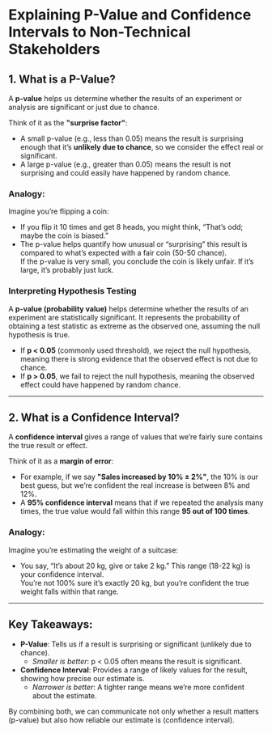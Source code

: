 # Explaining P-Value and Confidence Intervals to Non-Technical Stakeholders

## **1. What is a P-Value?**

A **p-value** helps us determine whether the results of an experiment or analysis are significant or just due to chance.  

Think of it as the **"surprise factor"**:  
- A small p-value (e.g., less than 0.05) means the result is surprising enough that it’s **unlikely due to chance**, so we consider the effect real or significant.  
- A large p-value (e.g., greater than 0.05) means the result is not surprising and could easily have happened by random chance.

### **Analogy:**
Imagine you’re flipping a coin:  
- If you flip it 10 times and get 8 heads, you might think, “That’s odd; maybe the coin is biased.”  
- The p-value helps quantify how unusual or “surprising” this result is compared to what’s expected with a fair coin (50-50 chance).  
If the p-value is very small, you conclude the coin is likely unfair. If it’s large, it’s probably just luck.

### **Interpreting Hypothesis Testing**
A **p-value (probability value)** helps determine whether the results of an experiment are statistically significant. It represents the probability of obtaining a test statistic as extreme as the observed one, assuming the null hypothesis is true.
- If **p < 0.05** (commonly used threshold), we reject the null hypothesis, meaning there is strong evidence that the observed effect is not due to chance.
- If **p > 0.05**, we fail to reject the null hypothesis, meaning the observed effect could have happened by random chance.

---

## **2. What is a Confidence Interval?**

A **confidence interval** gives a range of values that we’re fairly sure contains the true result or effect.  

Think of it as a **margin of error**:  
- For example, if we say **"Sales increased by 10% ± 2%"**, the 10% is our best guess, but we’re confident the real increase is between 8% and 12%.  
- A **95% confidence interval** means that if we repeated the analysis many times, the true value would fall within this range **95 out of 100 times**.

### **Analogy:**
Imagine you’re estimating the weight of a suitcase:  
- You say, “It’s about 20 kg, give or take 2 kg.” This range (18-22 kg) is your confidence interval.  
You’re not 100% sure it’s exactly 20 kg, but you’re confident the true weight falls within that range.

---

## **Key Takeaways**:
- **P-Value**: Tells us if a result is surprising or significant (unlikely due to chance).  
  - *Smaller is better*: p < 0.05 often means the result is significant.  
- **Confidence Interval**: Provides a range of likely values for the result, showing how precise our estimate is.  
  - *Narrower is better*: A tighter range means we’re more confident about the estimate.  

By combining both, we can communicate not only whether a result matters (p-value) but also how reliable our estimate is (confidence interval).  

